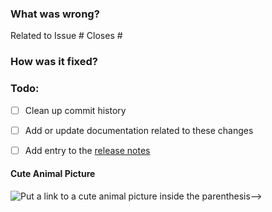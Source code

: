 ### What was wrong?

Related to Issue #
Closes #

### How was it fixed?

### Todo:

- [ ] Clean up commit history

- [ ] Add or update documentation related to these changes

- [ ] Add entry to the [release notes](https://github.com/ethereum/eth-typing/blob/main/newsfragments/README.md)

#### Cute Animal Picture

![Put a link to a cute animal picture inside the parenthesis-->](<>)
